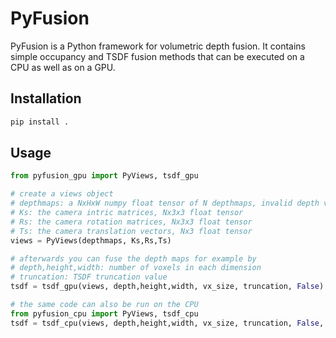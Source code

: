 # PyFusion

PyFusion is a Python framework for volumetric depth fusion.
It contains simple occupancy and TSDF fusion methods that can be executed on a CPU as well as on a GPU.

## Installation

```bash
pip install .
```
## Usage

```python
from pyfusion_gpu import PyViews, tsdf_gpu

# create a views object
# depthmaps: a NxHxW numpy float tensor of N depthmaps, invalid depth values are marked by negative numbers
# Ks: the camera intric matrices, Nx3x3 float tensor
# Rs: the camera rotation matrices, Nx3x3 float tensor
# Ts: the camera translation vectors, Nx3 float tensor
views = PyViews(depthmaps, Ks,Rs,Ts)

# afterwards you can fuse the depth maps for example by
# depth,height,width: number of voxels in each dimension
# truncation: TSDF truncation value
tsdf = tsdf_gpu(views, depth,height,width, vx_size, truncation, False)

# the same code can also be run on the CPU
from pyfusion_cpu import PyViews, tsdf_cpu
tsdf = tsdf_cpu(views, depth,height,width, vx_size, truncation, False, n_threads=8)
```
